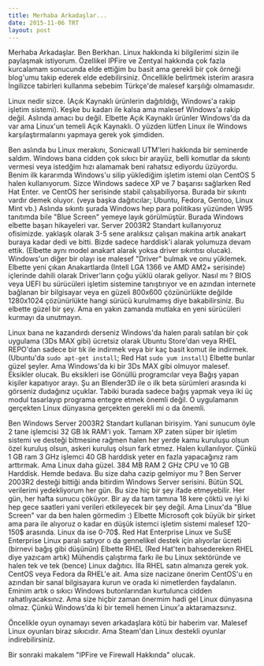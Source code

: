 ```yaml
---
title: Merhaba Arkadaşlar...
date: 2015-11-06 TRT
layout: post
---
```

Merhaba Arkadaşlar. Ben Berkhan. Linux hakkında ki bilgilerimi sizin ile
paylaşmak istiyorum. Özellikel IPFire ve Zentyal hakkında çok fazla kurcalamam
sonucunda elde ettiğim bu basit ama gerekli bir çok örneği blog'umu takip ederek
elde edebilirsiniz.  Öncellikle belirtmek isterim arasıra İngilizce tabirleri
kullanma sebebim Türkçe'de malesef karşılığı olmamasıdır.

Linux nedir sizce. (Açık Kaynaklı ürünlerin dağıtıldığı, Windows'a rakip işletim
sistemi). Keşke bu kadarı ile kalsa ama malesef Windows'a rakip değil. Aslında
amacı bu değil. Elbette Açık Kaynaklı ürünler Windows'da da var ama Linux'un
temeli Açık Kaynaklı. O yüzden lütfen Linux ile Windows karşılaştırmalarını
yapmaya gerek yok şimdiden.

Ben aslında bu Linux merakını, Sonicwall UTM'leri hakkında bir seminerde saldım.
Windows bana cidden çok sıkıcı bir arayüz, belli komutlar da sıkıntı vermesi
veya istedğim hızı alamamak beni rahatsız ediyordu üzüyordu. Benim ilk kararımda
Windows'u silip yüklediğim işletim istemi olan CentOS 5 halen kullanıyorum.
Sizce Windows sadece XP ve 7 başarısı sağlarken Red Hat Enter. ve CentOS her
serisinde stabil çalışabiliyorsa. Burada bir sıkıntı vardır demek oluyor. (veya
başka dağıtıcılar; Ubuntu, Fedora, Gentoo, Linux Mint vb.) Aslında sıkıntı
şurada Windows hep para politikası yüzünden W95 tanıtımda bile "Blue Screen"
yemeye layık görülmüştür. Burada Windows elbette başarı hikayeleri var. Server
2003R2 Standart kullanıyoruz ofisimizde. yaklaşık olarak 3-5 sene aralıksız
çalışan makina artık anakart buraya kadar dedi ve bitti. Bizde sadece
harddisk'i alarak yolumuza devam ettik. (Elbette aynı model anakart alarak
yoksa driver sıkıntısı olucak). Windows'un diğer bir olayı ise malesef "Driver"
bulmak ve onu yüklemek. Elbette yeni çıkan Anakartlarda (Intell LGA 1366 ve AMD
AM2+ serisinde) içlerinde dahili olarak Driver'ların çoğu yüklü olarak geliyor.
Nasıl mı ? BIOS veya UEFI bu sürücüleri işletim sistemine tanıştırıyor ve en
azından internete bağlanan bir bilgisayar veya en güzeli 800x600 çözünürlükte
değilde 1280x1024 çözünürlükte hangi sürücü kurulmamış diye bakabilirsiniz. Bu
elbette güzel bir şey. Ama en yakın zamanda mutlaka en yeni sürücüleri kurmayı
da unutmayın.

Linux bana ne kazandırdı derseniz Windows'da halen paralı satılan bir çok
uygulama (3Ds MAX gibi) ücretsiz olarak Ubuntu Store'dan veya RHEL REPO'dan
sadece bir tık ile indirmek veya bir kaç basit komut ile indirmek. (Ubuntu'da
`sudo apt-get install`; Red Hat `sudo yum install`) Elbette bunlar güzel şeyler.
Ama Windows'da ki bir 3Ds MAX gibi olmuyor malesef. Eksikler olucak. Bu
eksikleri ise Gönüllü programcılar veya Bağış yapan kişiler kapatıyor arayı. Şu
an Blender3D ile o ilk beta sürümleri arasında ki görseniz dudağınız uçuklar.
Tabiki burada sadece bağış yapmak veya iki üç modul tasarlayıp programa entegre
etmek önemli değil. O uygulamanın gerçekten Linux dünyasına gerçekten gerekli mi
o da önemli.

Ben Windows Server 2003R2 Standart kullanan birisyim. Yani sunucum öyle 2 tane
işlemcisi 32 GB lık RAM'i yok. Tamam XP zaten süper bir işletim sistemi ve
desteği bitmesine rağmen halen her yerde kamu kuruluşu olsun özel kuruluş olsun,
askeri kuruluş olsun fark etmez. Halen kullanılıyor. Çünkü 1 GB ram 3 GHz
işlemci 40 GB harddisk yeter en fazla yapacağınız ram arttırmak. Ama Linux daha
güzel. 384 MB RAM 2 GHz CPU ve 10 GB Harddisk. Hemde bedava. Bu size daha cazip
gelmiyor mu ? Ben Server 2003R2 desteği bittiği anda bitirdim Windows Server
serisini. Bütün SQL verilerimi yedekliyorum her gün. Bu size hiç bir şey ifade
etmeyebilir. Her gün, her hafta sunucu çöküyor. Bir ay da tam tamına 18 kere
çöktü ve iyi ki hep gece saatleri yani verileri etkileyecek bir şey değil. Ama
Linux'da "Blue Screen" var da ben halen görmedim :) Elbette Microsoft çok büyük
bir şirket ama para ile alıyoruz o kadar en düşük istemci işletim sistemi
malesef 120-150$ arasında. Linux da ise 0-70$. Red Hat Enterprise Linux ve SuSE
Enterprise Linux paralı satıyor o da gennelikel destek için alıyorlar ücreti
(birnevi bağış gibi düşünün) Elbette RHEL (Red Hat'ten bahsedereken RHEL diye
yazıcam artık) Mühendis çalıştırma farkı ile bu Linux sektöründe ve halen tek ve
tek (bence) Linux dağıtıcı. İlla RHEL satın almanıza gerek yok. CentOS veya
Fedora da RHEL'e ait. Ama size nacizane önerim CentOS'u en azından bir sanal
bilgisayara kurun ve orada ki nimetlerden faydalanın. Eminim artık o sıkıcı
Windows butonlarından kurtulunca cidden rahatlıyacaksınız. Ama size hiçbir zaman
önermim hadi gel Linux dünyasına olmaz. Çünkü Windows'da ki bir temeli hemen
Linux'a aktaramazsınız.

Öncelikle oyun oynamayı seven arkadaşlara kötü bir haberim var. Malesef Linux
oyunları biraz sıkıcıdır. Ama Steam'dan Linux destekli oyunlar indirebilirsiniz.

Bir sonraki makalem "IPFire ve Firewall Hakkında" olucak.
